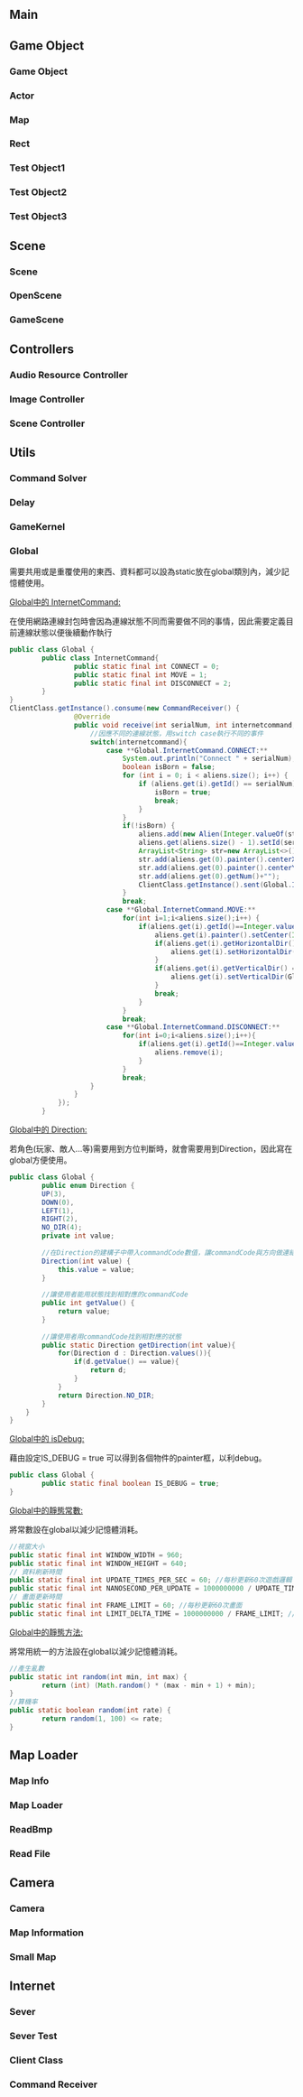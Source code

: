 ## Main





## Game Object

### Game Object

### Actor

### Map

### Rect

### Test Object1

### Test Object2

### Test Object3





## Scene

### Scene

### OpenScene

### GameScene



## Controllers

### Audio Resource Controller

### Image Controller

### Scene Controller



## Utils

### Command Solver

### Delay

### GameKernel

### Global

需要共用或是重覆使用的東西、資料都可以設為static放在global類別內，減少記憶體使用。

<u>Global中的 InternetCommand:</u>

在使用網路連線封包時會因為連線狀態不同而需要做不同的事情，因此需要定義目前連線狀態以便後續動作執行

```java
public class Global {
		public class InternetCommand{
				public static final int CONNECT = 0;
				public static final int MOVE = 1;
				public static final int DISCONNECT = 2;
		}
}
ClientClass.getInstance().consume(new CommandReceiver() {
                @Override
                public void receive(int serialNum, int internetcommand, ArrayList<String> strs) {
                  	//因應不同的連線狀態，用switch case執行不同的事件
                    switch(internetcommand){
                        case **Global.InternetCommand.CONNECT:**
                            System.out.println("Connect " + serialNum);
                            boolean isBorn = false;
                            for (int i = 0; i < aliens.size(); i++) {
                                if (aliens.get(i).getId() == serialNum) {
                                    isBorn = true;
                                    break;
                                }
                            }
                            if(!isBorn) {
                                aliens.add(new Alien(Integer.valueOf(strs.get(0)), Integer.valueOf(strs.get(1)), Integer.valueOf(strs.get(2))));
                                aliens.get(aliens.size() - 1).setId(serialNum);
                                ArrayList<String> str=new ArrayList<>();
                                str.add(aliens.get(0).painter().centerX()+"");
                                str.add(aliens.get(0).painter().centerY()+"");
                                str.add(aliens.get(0).getNum()+"");
                                ClientClass.getInstance().sent(Global.InternetCommand.CONNECT,str);
                            }
                            break;
                        case **Global.InternetCommand.MOVE:**
                            for(int i=1;i<aliens.size();i++) {
                                if(aliens.get(i).getId()==Integer.valueOf(strs.get(0))) {
                                    aliens.get(i).painter().setCenter(Integer.valueOf(strs.get(1)),Integer.valueOf(strs.get(2)));
                                    if(aliens.get(i).getHorizontalDir() == Global.Direction.LEFT || aliens.get(i).getHorizontalDir() == Global.Direction.RIGHT) {
                                        aliens.get(i).setHorizontalDir(Global.Direction.getDirection(Integer.valueOf(strs.get(3))));
                                    }
                                    if(aliens.get(i).getVerticalDir() == Global.Direction.DOWN || aliens.get(i).getVerticalDir() == Global.Direction.UP){
                                        aliens.get(i).setVerticalDir(Global.Direction.getDirection(Integer.valueOf(strs.get(3))));
                                    }
                                    break;
                                }
                            }
                            break;
                        case **Global.InternetCommand.DISCONNECT:**
                            for(int i=0;i<aliens.size();i++){
                                if(aliens.get(i).getId()==Integer.valueOf(strs.get(0))){
                                    aliens.remove(i);
                                }
                            }
                            break;
                    }
                }
            });
        }
```

<u>Global中的 Direction:</u>

若角色(玩家、敵人...等)需要用到方位判斷時，就會需要用到Direction，因此寫在global方便使用。

```java
public class Global {
		public enum Direction {
        UP(3),
        DOWN(0),
        LEFT(1),
        RIGHT(2),
        NO_DIR(4);
        private int value;
				
      	//在Direction的建構子中帶入commandCode數值，讓commandCode與方向做連結
        Direction(int value) {
            this.value = value;
        }
      
      	//讓使用者能用狀態找到相對應的commandCode
        public int getValue() {
            return value;
        }
				
      	//讓使用者用commandCode找到相對應的狀態
        public static Direction getDirection(int value){
            for(Direction d : Direction.values()){
                if(d.getValue() == value){
                    return d;
                }
            }
            return Direction.NO_DIR;
        }
    }
}
```

<u>Global中的 isDebug:</u>

藉由設定IS_DEBUG = true 可以得到各個物件的painter框，以利debug。

```java
public class Global {
		public static final boolean IS_DEBUG = true;
}
```

<u>Global中的靜態常數:</u>

將常數設在global以減少記憶體消耗。

```java
//視窗大小
public static final int WINDOW_WIDTH = 960;
public static final int WINDOW_HEIGHT = 640;
// 資料刷新時間
public static final int UPDATE_TIMES_PER_SEC = 60; //每秒更新60次遊戲邏輯
public static final int NANOSECOND_PER_UPDATE = 1000000000 / UPDATE_TIMES_PER_SEC; // 每一次要花費的奈秒數
// 畫面更新時間
public static final int FRAME_LIMIT = 60; //每秒更新60次畫面
public static final int LIMIT_DELTA_TIME = 1000000000 / FRAME_LIMIT; //每一次要花費的奈秒數
```

<u>Global中的靜態方法:</u>

將常用統一的方法設在global以減少記憶體消耗。

```java
//產生亂數
public static int random(int min, int max) {
		return (int) (Math.random() * (max - min + 1) + min);
}
//算機率
public static boolean random(int rate) {
		return random(1, 100) <= rate;
}
```





## Map Loader

### Map Info

### Map Loader

### ReadBmp

### Read File





## Camera

### Camera

### Map Information

### Small Map



## Internet

### Sever

### Sever Test

### Client Class

### Command Receiver

